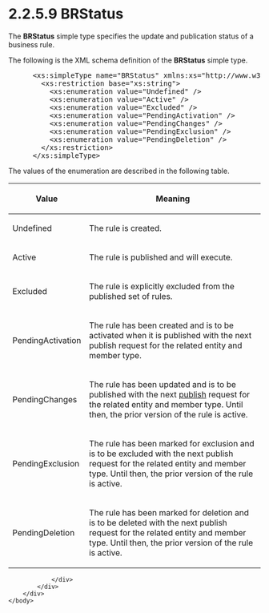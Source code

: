 <html dir="LTR" xmlns:mshelp="http://msdn.microsoft.com/mshelp" xmlns:ddue="http://ddue.schemas.microsoft.com/authoring/2003/5" xmlns:xlink="http://www.w3.org/1999/xlink" xmlns:tool="http://www.microsoft.com/tooltip">
    <head>
        <meta http-equiv="Content-Type" content="text/html; CHARSET=utf-8"></meta>
        <meta name="save" content="history"></meta>
        <title>2.2.5.9 BRStatus</title>
        <xml>
            <mshelp:toctitle title="2.2.5.9 BRStatus"></mshelp:toctitle>
            <mshelp:rltitle title="[MS-SSMDSWS-15]: BRStatus"></mshelp:rltitle>
            <mshelp:keyword index="A" term="ada47e1d-c974-4f71-a90e-a47acada361c"></mshelp:keyword>
            <mshelp:attr name="DCSext.ContentType" value="open specification"></mshelp:attr>
            <mshelp:attr name="AssetID" value="ada47e1d-c974-4f71-a90e-a47acada361c"></mshelp:attr>
            <mshelp:attr name="TopicType" value="kbRef"></mshelp:attr>
            <mshelp:attr name="DCSext.Title" value="[MS-SSMDSWS-15]: BRStatus" />
        </xml>
    </head>
    <body>
        <div id="header">
            <h1 class="heading">2.2.5.9 BRStatus</h1>
        </div>
        <div id="mainSection">
            <div id="mainBody">
                <div id="allHistory" class="saveHistory"></div>
                <div id="sectionSection0" class="section" name="collapseableSection">
                    

<p>The <b>BRStatus</b> simple type specifies the update and
publication status of a business rule.</p>

<p>The following is the XML schema definition of the <b>BRStatus</b>
simple type.</p>

<dl>
<dd>
<div><pre> &lt;xs:simpleType name=&quot;BRStatus&quot; xmlns:xs=&quot;http://www.w3.org/2001/XMLSchema&quot;&gt;
   &lt;xs:restriction base=&quot;xs:string&quot;&gt;
     &lt;xs:enumeration value=&quot;Undefined&quot; /&gt;
     &lt;xs:enumeration value=&quot;Active&quot; /&gt;
     &lt;xs:enumeration value=&quot;Excluded&quot; /&gt;
     &lt;xs:enumeration value=&quot;PendingActivation&quot; /&gt;
     &lt;xs:enumeration value=&quot;PendingChanges&quot; /&gt;
     &lt;xs:enumeration value=&quot;PendingExclusion&quot; /&gt;
     &lt;xs:enumeration value=&quot;PendingDeletion&quot; /&gt;
   &lt;/xs:restriction&gt;
 &lt;/xs:simpleType&gt;
</pre></div>
</dd></dl>

<p>The values of the enumeration are described in the following
table.</p>

<table>
 <thead>
  <tr>
   <th>
   <p>Value</p>
   </th>
   <th>
   <p>Meaning</p>
   </th>
  </tr>
 </thead>
 <tr>
  <td>
  <p>Undefined</p>
  </td>
  <td>
  <p>The rule is created.</p>
  </td>
 </tr>
 <tr>
  <td>
  <p>Active</p>
  </td>
  <td>
  <p>The rule is published and will execute.</p>
  </td>
 </tr>
 <tr>
  <td>
  <p>Excluded</p>
  </td>
  <td>
  <p>The rule is explicitly excluded from the published set
  of rules.</p>
  </td>
 </tr>
 <tr>
  <td>
  <p>PendingActivation</p>
  </td>
  <td>
  <p>The rule has been created and is to be activated when
  it is published with the next publish request for the related entity and
  member type.</p>
  </td>
 </tr>
 <tr>
  <td>
  <p>PendingChanges</p>
  </td>
  <td>
  <p>The rule has been updated and is to be published with
  the next <a href="ad350219-f30b-4bac-99e5-6477986f9a7a.html#gt_60ab10b8-27a9-4379-b90f-ee41e71e286f">publish</a>
  request for the related entity and member type. Until then, the prior version
  of the rule is active.</p>
  </td>
 </tr>
 <tr>
  <td>
  <p>PendingExclusion</p>
  </td>
  <td>
  <p>The rule has been marked for exclusion and is to be
  excluded with the next publish request for the related entity and member
  type. Until then, the prior version of the rule is active.</p>
  </td>
 </tr>
 <tr>
  <td>
  <p>PendingDeletion</p>
  </td>
  <td>
  <p>The rule has been marked for deletion and is to be
  deleted with the next publish request for the related entity and member type.
  Until then, the prior version of the rule is active.</p>
  </td>
 </tr>
</table>

<p> </p>


                </div>
            </div>
        </div>
    </body>
</html>